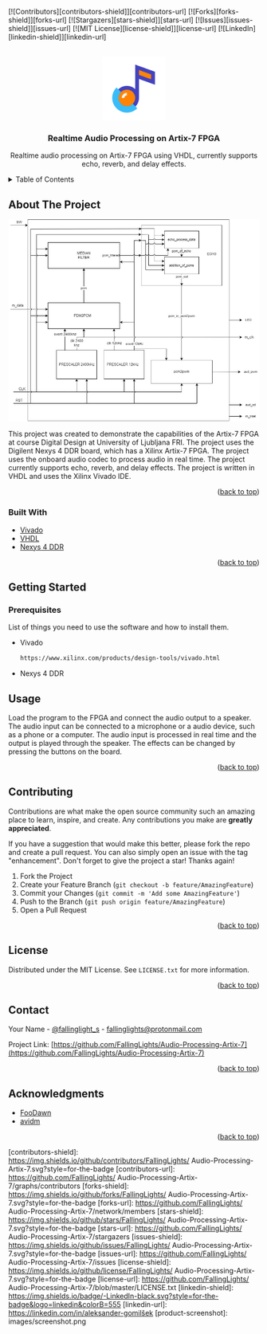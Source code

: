 <a name="readme-top"></a>

[![Contributors][contributors-shield]][contributors-url]
[![Forks][forks-shield]][forks-url]
[![Stargazers][stars-shield]][stars-url]
[![Issues][issues-shield]][issues-url]
[![MIT License][license-shield]][license-url]
[![LinkedIn][linkedin-shield]][linkedin-url]



<!-- PROJECT LOGO -->
<br />
<div align="center">
  <a href="https://github.com/FallingLights/Audio-Processing-Artix-7">
    <img src="images/logo.png" alt="Logo" width="128" height="128">
  </a>

<h3 align="center">Realtime Audio Processing on Artix-7 FPGA</h3>
  <p align="center">
    Realtime audio processing on Artix-7 FPGA using VHDL, currently supports echo, reverb, and delay effects.
  </p>
</div>



<!-- TABLE OF CONTENTS -->
<details>
  <summary>Table of Contents</summary>
  <ol>
    <li>
      <a href="#about-the-project">About The Project</a>
      <ul>
        <li><a href="#built-with">Built With</a></li>
      </ul>
    </li>
    <li>
      <a href="#getting-started">Getting Started</a>
      <ul>
        <li><a href="#prerequisites">Prerequisites</a></li>
      </ul>
    </li>
    <li><a href="#usage">Usage</a></li>
    <li><a href="#contributing">Contributing</a></li>
    <li><a href="#license">License</a></li>
    <li><a href="#contact">Contact</a></li>
    <li><a href="#acknowledgments">Acknowledgments</a></li>
  </ol>
</details>



<!-- ABOUT THE PROJECT -->
## About The Project

<div align="center">
    <img src="images/Audio_processor.jpg" alt="Overview">
</div>

This project was created to demonstrate the capabilities of the Artix-7 FPGA at course Digital Design at University of Ljubljana FRI. The project uses the Digilent Nexys 4 DDR board, which has a Xilinx Artix-7 FPGA. The project uses the onboard audio codec to process audio in real time. The project currently supports echo, reverb, and delay effects. The project is written in VHDL and uses the Xilinx Vivado IDE.

<p align="right">(<a href="#readme-top">back to top</a>)</p>



### Built With

* [Vivado](https://www.xilinx.com/products/design-tools/vivado.html)
* [VHDL](https://en.wikipedia.org/wiki/VHDL)
* [Nexys 4 DDR](https://digilent.com/reference/programmable-logic/nexys-4-ddr/start)

<p align="right">(<a href="#readme-top">back to top</a>)</p>



<!-- GETTING STARTED -->
## Getting Started

### Prerequisites

List of things you need to use the software and how to install them.
* Vivado
  ```sh
  https://www.xilinx.com/products/design-tools/vivado.html
  ```
* Nexys 4 DDR


<!-- USAGE EXAMPLES -->
## Usage

Load the program to the FPGA and connect the audio output to a speaker. The audio input can be connected to a microphone or a audio device, such as a phone or a computer. The audio input is processed in real time and the output is played through the speaker. The effects can be changed by pressing the buttons on the board.

<p align="right">(<a href="#readme-top">back to top</a>)</p>

<!-- CONTRIBUTING -->
## Contributing

Contributions are what make the open source community such an amazing place to learn, inspire, and create. Any contributions you make are **greatly appreciated**.

If you have a suggestion that would make this better, please fork the repo and create a pull request. You can also simply open an issue with the tag "enhancement".
Don't forget to give the project a star! Thanks again!

1. Fork the Project
2. Create your Feature Branch (`git checkout -b feature/AmazingFeature`)
3. Commit your Changes (`git commit -m 'Add some AmazingFeature'`)
4. Push to the Branch (`git push origin feature/AmazingFeature`)
5. Open a Pull Request

<p align="right">(<a href="#readme-top">back to top</a>)</p>



<!-- LICENSE -->
## License

Distributed under the MIT License. See `LICENSE.txt` for more information.

<p align="right">(<a href="#readme-top">back to top</a>)</p>



<!-- CONTACT -->
## Contact

Your Name - [@fallinglight_s](https://twitter.com/fallinglight_s) - fallinglights@protonmail.com

Project Link: [https://github.com/FallingLights/Audio-Processing-Artix-7](https://github.com/FallingLights/Audio-Processing-Artix-7)

<p align="right">(<a href="#readme-top">back to top</a>)</p>



<!-- ACKNOWLEDGMENTS -->
## Acknowledgments

* [FooDawn](https://github.com/FooDawn)
* [avidm](https://github.com/avidm)

<p align="right">(<a href="#readme-top">back to top</a>)</p>



<!-- MARKDOWN LINKS & IMAGES -->
<!-- https://www.markdownguide.org/basic-syntax/#reference-style-links -->
[contributors-shield]: https://img.shields.io/github/contributors/FallingLights/ Audio-Processing-Artix-7.svg?style=for-the-badge
[contributors-url]: https://github.com/FallingLights/ Audio-Processing-Artix-7/graphs/contributors
[forks-shield]: https://img.shields.io/github/forks/FallingLights/ Audio-Processing-Artix-7.svg?style=for-the-badge
[forks-url]: https://github.com/FallingLights/ Audio-Processing-Artix-7/network/members
[stars-shield]: https://img.shields.io/github/stars/FallingLights/ Audio-Processing-Artix-7.svg?style=for-the-badge
[stars-url]: https://github.com/FallingLights/ Audio-Processing-Artix-7/stargazers
[issues-shield]: https://img.shields.io/github/issues/FallingLights/ Audio-Processing-Artix-7.svg?style=for-the-badge
[issues-url]: https://github.com/FallingLights/ Audio-Processing-Artix-7/issues
[license-shield]: https://img.shields.io/github/license/FallingLights/ Audio-Processing-Artix-7.svg?style=for-the-badge
[license-url]: https://github.com/FallingLights/ Audio-Processing-Artix-7/blob/master/LICENSE.txt
[linkedin-shield]: https://img.shields.io/badge/-LinkedIn-black.svg?style=for-the-badge&logo=linkedin&colorB=555
[linkedin-url]: https://linkedin.com/in/aleksander-gomilšek
[product-screenshot]: images/screenshot.png
